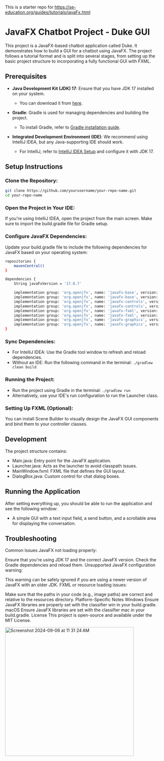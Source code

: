 This is a starter repo for https://se-education.org/guides/tutorials/javaFx.html

# JavaFX Chatbot Project - Duke GUI

This project is a JavaFX-based chatbot application called Duke. It demonstrates how to build a GUI for a chatbot using JavaFX. The project follows a tutorial format and is split into several stages, from setting up the basic project structure to incorporating a fully functional GUI with FXML.

## Prerequisites

- **Java Development Kit (JDK) 17**: Ensure that you have JDK 17 installed on your system.
  - You can download it from [here](https://www.oracle.com/java/technologies/javase-jdk17-downloads.html).
  
- **Gradle**: Gradle is used for managing dependencies and building the project.
  - To install Gradle, refer to [Gradle installation guide](https://gradle.org/install/).

- **Integrated Development Environment (IDE)**: We recommend using IntelliJ IDEA, but any Java-supporting IDE should work.
  - For IntelliJ, refer to [IntelliJ IDEA Setup](https://www.jetbrains.com/idea/download/) and configure it with JDK 17.

## Setup Instructions

### Clone the Repository:
```bash
git clone https://github.com/yourusername/your-repo-name.git
cd your-repo-name
```

### Open the Project in Your IDE:
If you're using IntelliJ IDEA, open the project from the main screen. Make sure to import the build.gradle file for Gradle setup.

### Configure JavaFX Dependencies:
Update your build.gradle file to include the following dependencies for JavaFX based on your operating system:

```bash
repositories {
    mavenCentral()
}

dependencies {
    String javaFxVersion = '17.0.7'

    implementation group: 'org.openjfx', name: 'javafx-base', version: javaFxVersion, classifier: 'win'
    implementation group: 'org.openjfx', name: 'javafx-base', version: javaFxVersion, classifier: 'mac'
    implementation group: 'org.openjfx', name: 'javafx-controls', version: javaFxVersion, classifier: 'win'
    implementation group: 'org.openjfx', name: 'javafx-controls', version: javaFxVersion, classifier: 'mac'
    implementation group: 'org.openjfx', name: 'javafx-fxml', version: javaFxVersion, classifier: 'win'
    implementation group: 'org.openjfx', name: 'javafx-fxml', version: javaFxVersion, classifier: 'mac'
    implementation group: 'org.openjfx', name: 'javafx-graphics', version: javaFxVersion, classifier: 'win'
    implementation group: 'org.openjfx', name: 'javafx-graphics', version: javaFxVersion, classifier: 'mac'
}
```

### Sync Dependencies:
- For IntelliJ IDEA: Use the Gradle tool window to refresh and reload dependencies.
- Without an IDE: Run the following command in the terminal:
```./gradlew clean build```

### Running the Project:
- Run the project using Gradle in the terminal:
```./gradlew run```
- Alternatively, use your IDE's run configuration to run the Launcher class.

### Setting Up FXML (Optional):
You can install Scene Builder to visually design the JavaFX GUI components and bind them to your controller classes.

## Development
The project structure contains:

- Main.java: Entry point for the JavaFX application.
- Launcher.java: Acts as the launcher to avoid classpath issues.
- MainWindow.fxml: FXML file that defines the GUI layout.
- DialogBox.java: Custom control for chat dialog boxes.

## Running the Application
After setting everything up, you should be able to run the application and see the following window:
- A simple GUI with a text input field, a send button, and a scrollable area for displaying the conversation.

## Troubleshooting
Common Issues
JavaFX not loading properly:

Ensure that you're using JDK 17 and the correct JavaFX version. Check the Gradle dependencies and reload them.
Unsupported JavaFX configuration warning:

This warning can be safely ignored if you are using a newer version of JavaFX with an older JDK.
FXML or resource loading issues:

Make sure that the paths in your code (e.g., image paths) are correct and relative to the resources directory.
Platform-Specific Notes
Windows
Ensure JavaFX libraries are properly set with the classifier win in your build.gradle.
macOS
Ensure JavaFX libraries are set with the classifier mac in your build.gradle.
License
This project is open-source and available under the MIT License.


<img width="421" alt="Screenshot 2024-09-06 at 11 31 24 AM" src="https://github.com/user-attachments/assets/b662c8a8-d753-4653-a0b0-413ceef961ef">

